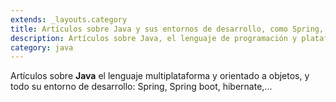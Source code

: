 ```yaml
---
extends: _layouts.category
title: Artículos sobre Java y sus entornos de desarrollo, como Spring, Spring boot, hibernate, struts, grails, etc.
description: Artículos sobre Java, el lenguaje de programación y plataforma informática desarrollada por Sun Microsystems. Java es un lenguaje multiplataforma y orientado a objetos
category: java
---
```


Artículos sobre **Java** el lenguaje multiplataforma y orientado a objetos, y todo su entorno de desarrollo: Spring, Spring boot, hibernate,...
